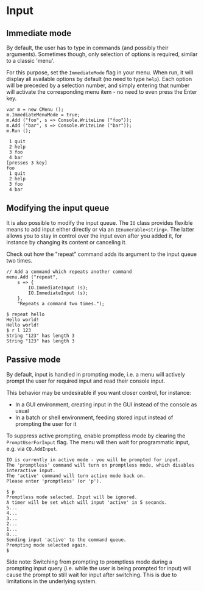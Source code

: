 # Input



## Immediate mode

By default, the user has to type in commands (and possibly their arguments). Sometimes though, only selection of options is required, similar to a classic 'menu'.

For this purpose, set the `ImmediateMode` flag in your menu. When run, it will display all available options by default (no need to type `help`). Each option will be preceded by a selection number, and simply entering that number will activate the corresponding menu item - no need to even press the Enter key.

	var m = new CMenu ();
	m.ImmediateMenuMode = true;
	m.Add ("foo", s => Console.WriteLine ("foo"));
	m.Add ("bar", s => Console.WriteLine ("bar"));
	m.Run ();

	 1 quit
	 2 help
	 3 foo
	 4 bar
	[presses 3 key]
	foo
	 1 quit
	 2 help
	 3 foo
	 4 bar



## Modifying the input queue

It is also possible to modify the input queue. The `IO` class provides flexible means to add input either directly or via an `IEnumerable<string>`. The latter allows you to stay in control over the input even after you added it, for instance by changing its content or canceling it.

Check out how the "repeat" command adds its argument to the input queue two times.

	// Add a command which repeats another command
	menu.Add ("repeat",
		s => {
			IO.ImmediateInput (s);
			IO.ImmediateInput (s);
		},
		"Repeats a command two times.");

	$ repeat hello
	Hello world!
	Hello world!
	$ r l 123
	String "123" has length 3
	String "123" has length 3



## Passive mode

By default, input is handled in prompting mode, i.e. a menu will actively prompt the user for required input and read their console input.

This behavior may be undesirable if you want closer control, for instance:

* In a GUI environment, creating input in the GUI instead of the console as usual
* In a batch or shell environment, feeding stored input instead of prompting the user for it

To suppress active prompting, enable promptless mode by clearing the `PromptUserForInput` flag. The menu will then wait for programmatic input, e.g. via `CQ.AddInput`.


	IO is currently in active mode - you will be prompted for input.
	The 'promptless' command will turn on promptless mode, which disables interactive input.
	The 'active' command will turn active mode back on.
	Please enter 'promptless' (or 'p').

	$ p
	Promptless mode selected. Input will be ignored.
	A timer will be set which will input 'active' in 5 seconds.
	5...
	4...
	3...
	2...
	1...
	0...
	Sending input 'active' to the command queue.
	Prompting mode selected again.
	$ 

Side note: Switching from prompting to promptless mode during a prompting input query (i.e. while the user is being prompted for input) will cause the prompt to still wait for input after switching. This is due to limitations in the underlying system.
